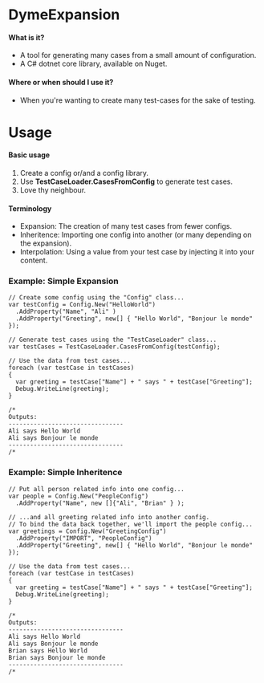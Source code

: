 # DymeExpansion

#### What is it?
- A tool for generating many cases from a small amount of configuration.
- A C# dotnet core library, available on Nuget.
  
#### Where or when should I use it?
- When you're wanting to create many test-cases for the sake of testing.

# Usage 
#### Basic usage
1. Create a config or/and a config library.
2. Use **TestCaseLoader.CasesFromConfig** to generate test cases.
3. Love thy neighbour.

#### Terminology
- Expansion: The creation of many test cases from fewer configs.
- Inheritence: Importing one config into another (or many depending on the expansion).
- Interpolation: Using a value from your test case by injecting it into your content.
  
### Example: Simple Expansion
```
// Create some config using the "Config" class...
var testConfig = Config.New("HelloWorld")
  .AddProperty("Name", "Ali" )
  .AddProperty("Greeting", new[] { "Hello World", "Bonjour le monde" });

// Generate test cases using the "TestCaseLoader" class...
var testCases = TestCaseLoader.CasesFromConfig(testConfig);

// Use the data from test cases...
foreach (var testCase in testCases)
{
  var greeting = testCase["Name"] + " says " + testCase["Greeting"];
  Debug.WriteLine(greeting);
}

/*
Outputs:
--------------------------------
Ali says Hello World
Ali says Bonjour le monde
--------------------------------
/*
```

### Example: Simple Inheritence
```
// Put all person related info into one config...
var people = Config.New("PeopleConfig")
  .AddProperty("Name", new []{"Ali", "Brian" } );

// ...and all greeting related info into another config.
// To bind the data back together, we'll import the people config...
var greetings = Config.New("GreetingConfig")
  .AddProperty("IMPORT", "PeopleConfig")
  .AddProperty("Greeting", new[] { "Hello World", "Bonjour le monde" });

// Use the data from test cases...
foreach (var testCase in testCases)
{
  var greeting = testCase["Name"] + " says " + testCase["Greeting"];
  Debug.WriteLine(greeting);
}

/*
Outputs:
--------------------------------
Ali says Hello World
Ali says Bonjour le monde
Brian says Hello World
Brian says Bonjour le monde
--------------------------------
/*
```


